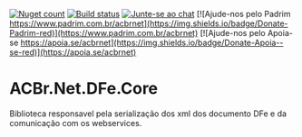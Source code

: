 [![Nuget count](http://img.shields.io/nuget/v/ACBr.Net.DFe.Core.svg)](https://www.nuget.org/packages/ACBr.Net.DFe.Core/) 
[![Build status](https://ci.appveyor.com/api/projects/status/pbig91ver08wl57b?svg=true)](https://ci.appveyor.com/project/rftd/acbr-net-dfe-core)
[![Junte-se ao chat](https://img.shields.io/badge/Chat%20on-Discord-purple.svg)](https://discord.com/invite/brdmJ7Yv6w)
[![Ajude-nos pelo Padrim https://www.padrim.com.br/acbrnet](https://img.shields.io/badge/Donate-Padrim-red)](https://www.padrim.com.br/acbrnet)
[![Ajude-nos pelo Apoia-se https://apoia.se/acbrnet](https://img.shields.io/badge/Donate-Apoia--se-red)](https://apoia.se/acbrnet)

# ACBr.Net.DFe.Core

Biblioteca responsavel pela serialização dos xml dos documento DFe e da comunicação com os webservices.
